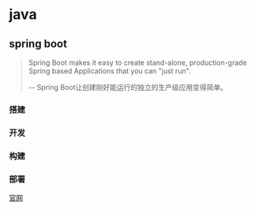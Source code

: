 # java

## spring boot

> Spring Boot makes it easy to create stand-alone, production-grade Spring based Applications that you can "just run".
> 
> -- Spring Boot让创建刚好能运行的独立的生产级应用变得简单。

### 搭建

### 开发

### 构建

### 部署

[官网](https://spring.io/projects/spring-boot)
